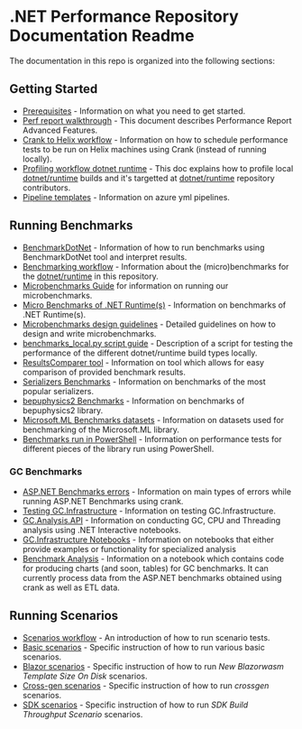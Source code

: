 # .NET Performance Repository Documentation Readme

The documentation in this repo is organized into the following sections:

## Getting Started

- [Prerequisites](prerequisites.md) - Information on what you need to get started.
- [Perf report walkthrough](perfreport-walkthrough.md) - This document describes Performance Report Advanced Features.
- [Crank to Helix workflow](crank-to-helix-workflow.md) - Information on how to schedule performance tests to be run on Helix machines using Crank (instead of running locally).
- [Profiling workflow dotnet runtime](profiling-workflow-dotnet-runtime.md) - This doc explains how to profile local [dotnet/runtime](https://github.com/dotnet/runtime) builds and it's targetted at [dotnet/runtime](https://github.com/dotnet/runtime) repository contributors.
- [Pipeline templates](../eng/common/template-guidance.md) - Information on azure yml pipelines.

## Running Benchmarks

- [BenchmarkDotNet](benchmarkdotnet.md) - Information of how to run benchmarks using BenchmarkDotNet tool and interpret results.
- [Benchmarking workflow](benchmarking-workflow-dotnet-runtime.md) - Information about the (micro)benchmarks for the [dotnet/runtime](https://github.com/dotnet/runtime) in this repository.
- [Microbenchmarks Guide](../src/benchmarks/micro/README.md) for information on running our microbenchmarks.
- [Micro Benchmarks of .NET Runtime(s)](../src/benchmarks/micro/README.md) - Information on benchmarks of .NET Runtime(s).
- [Microbenchmarks design guidelines](microbenchmark-design-guidelines.md) - Detailed guidelines on how to design and write microbenchmarks.
- [benchmarks_local.py script guide](../src/scripts/BENCHMARKS_LOCAL_README.md) - Description of a script for testing the performance of the different dotnet/runtime build types locally.
- [ResultsComparer tool](../src/tools/ResultsComparer/README.md) - Information on tool which allows for easy comparison of provided benchmark results.
- [Serializers Benchmarks](../src/benchmarks/micro/Serializers/README.md) - Information on benchmarks of the most popular serializers.
- [bepuphysics2 Benchmarks](../src/benchmarks/real-world/bepuphysics2/README.md) - Information on benchmarks of bepuphysics2 library.
- [Microsoft.ML Benchmarks datasets](../src/benchmarks/real-world/Microsoft.ML.Benchmarks/Input/README.md) - Information on datasets used for benchmarking of the Microsoft.ML library.
- [Benchmarks run in PowerShell](../src/benchmarks/real-world/PowerShell.Benchmarks/README.md) - Information on performance tests for different pieces of the library run using PowerShell.

### GC Benchmarks

- [ASP.NET Benchmarks errors](../src/benchmarks/gc/GC.Infrastructure/docs/ASPNETBenchmarks.md) - Information on main types of errors while running ASP.NET Benchmarks using crank.
- [Testing GC.Infrastructure](../src/benchmarks/gc/GC.Infrastructure/README.md) - Information on testing GC.Infrastructure.
- [GC.Analysis.API](../src/benchmarks/gc/GC.Infrastructure/GC.Analysis.API/README.md) - Information on conducting GC, CPU and Threading analysis using .NET Interactive notebooks.
- [GC.Infrastructure Notebooks](../src/benchmarks/gc/GC.Infrastructure/Notebooks/README.md) - Information on notebooks that either provide examples or functionality for specialized analysis
- [Benchmark Analysis](../src/benchmarks/gc/GC.Infrastructure/Notebooks/BenchmarkAnalysis.md) - Information on a notebook which contains code for producing charts (and soon, tables) for GC benchmarks. It can currently process data
from the ASP.NET benchmarks obtained using crank as well as ETL data.

## Running Scenarios

- [Scenarios workflow](scenarios-workflow.md) - An introduction of how to run scenario tests.
- [Basic scenarios](basic-scenarios.md) - Specific instruction of how to run various basic scenarios.
- [Blazor scenarios](blazor-scenarios) - Specific instruction of how to run _New Blazorwasm Template Size On Disk_ scenarios.
- [Cross-gen scenarios](crossgen-scenarios.md) - Specific instruction of how to run _crossgen_ scenarios.
- [SDK scenarios](sdk-scenarios.md) - Specific instruction of how to run _SDK Build Throughput Scenario_ scenarios.
